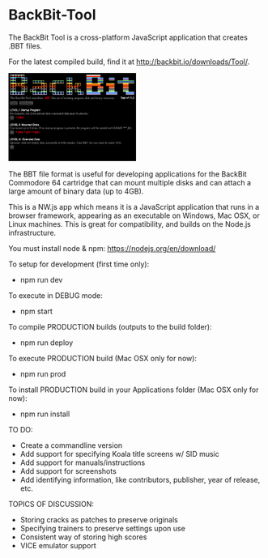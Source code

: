 # BackBit-Tool

The BackBit Tool is a cross-platform JavaScript application that creates .BBT files.

For the latest compiled build, find it at http://backbit.io/downloads/Tool/.

<img src="screenshot.png" width="50%">

The BBT file format is useful for developing applications for the BackBit Commodore 64 cartridge that can mount multiple disks 
and can attach a large amount of binary data (up to 4GB).

This is a NW.js app which means it is a JavaScript application that runs in a browser framework, appearing as an executable on Windows, Mac OSX, or Linux machines. This is great for compatibility, and builds on the Node.js infrastructure.

You must install node & npm:
https://nodejs.org/en/download/

To setup for development (first time only):
* npm run dev

To execute in DEBUG mode:
* npm start

To compile PRODUCTION builds (outputs to the build folder):
* npm run deploy

To execute PRODUCTION build (Mac OSX only for now):
* npm run prod

To install PRODUCTION build in your Applications folder (Mac OSX only for now):
* npm run install

TO DO:
* Create a commandline version
* Add support for specifying Koala title screens w/ SID music
* Add support for manuals/instructions
* Add support for screenshots
* Add identifying information, like contributors, publisher, year of release, etc.

TOPICS OF DISCUSSION:
* Storing cracks as patches to preserve originals
* Specifying trainers to preserve settings upon use
* Consistent way of storing high scores
* VICE emulator support
